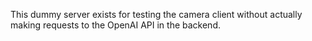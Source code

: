 This dummy server exists for testing the camera client without 
actually making requests to the OpenAI API in the backend. 